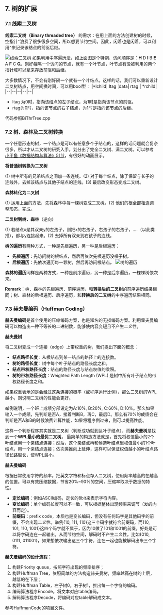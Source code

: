 ﻿## 7. 树的扩展

### 7.1 线索二叉树
**线索二叉树（Binary threaded tree）** 的需求：在用上面的方法创建树的时候，空指针`^`浪费了很多很多空间，所以想要节约空间。因此，闲着也是闲着，可以利用`^`来记录该结点的前驱后继。

![线索二叉树](https://user-images.githubusercontent.com/26374671/80346477-c556c180-88a5-11ea-97c6-799417462fb9.png)
如果利用中序遍历法，如上面图是个特例，访问顺序是：**H** D **I** B **E** A **F** C **G**。刚好每隔一个访问的节点，就有一个叶节点，叶节点有没被利用的两个指针域可以拿来存放前驱和后继。

大多数情况下，不会有刚好隔一个就有一个叶结点。这样的话，我们可以重新设计二叉树结点，用空间换时间，可以用bool型：
|*lchild| ltag |data| rtag | *rchild|
|--|--|--|--|--|
- ltag 为0时，指向该结点的左子结点，为1时是指向该节点的前驱。
- rtag为0时，指向该节点的右子结点，为1时是指向该节点的后继。

代码参照BiThrTree.cpp

### 7.2 树、森林及二叉树转换

 一个任意形态的树，一个结点是可以有任意多个子结点的，这样的话问题就会复杂很多，所以才从二叉树的研究入手，划分出了完全二叉树、满二叉树。可以参考 [小甲鱼《数据结构与算法》51节](https://www.bilibili.com/video/BV1jW411K7yg?p=51)，有很好的动画展示。

**将普通树转换为二叉树**

(1) 树中所有的兄弟结点之间加一条连线。(2) 对于每个结点，除了保留与长子的连线外，去掉该结点与其他子结点的连线。(3) 最后改变形态变成二叉树。

**森林转化为二叉树**

(1) 运用上面的方法，先将森林中每一棵树变成二叉树。(2) 他们的根全部相连调整形态，完成。

**二叉树到树、森林**（逆向）

(1) 若结点x是其双亲y的左孩子，则把x的右孩子，右孩子的右孩子，....（以此类推），都与y连接起来。(2) 去掉所有双亲到右孩子的连线。

**树的遍历**有两种方式，一种是先根遍历，另一种是后根遍历：
- **先根遍历**：先访问树的根结点，然后再依次先根遍历没棵子树。
- **后根遍历**：先依次遍历每一颗树，然后再访问根结点。
![树的遍历](https://user-images.githubusercontent.com/26374671/80370979-1b3e6000-88cc-11ea-8d4f-400d75bb1dc6.png)

**森林的遍历**同样是两种方式，一种是前序遍历，另一种是后序遍历，一棵棵树依次来。

**Remark**：树、森林的先根遍历、前序遍历，和**转换后的二叉树**的前序遍历结果相同；树、森林的后根遍历、后序遍历，和**转换后的二叉树**的中序遍历结果相同。

### 7.3 赫夫曼编码（Huffman Coding）

**赫夫曼编码**是首个使用的压缩编码方案，也是知名的无损编码方案。利用霍夫曼编码可以构造出一种不等长的二进制数，能够使内容变短且不产生二义性。

**赫夫曼树** 

将二叉树变成一个连接（edge）上带权重的树，我们提出下面的概念：
- **结点路径长度**：从根结点到某一结点的路径上的连接数。
- **树的路径长度**：树中每个叶子结点的路径长度之和。
- **结点带权路径长度**：结点的路径长度与结点权值的乘积。
- **树的带权路径长度**：Weighted Path Length (WPL) 是树中所有叶子结点的带权路径长度之和。

如果权重表示的是会经过这条连接的概率（或程序运行比例），那么二叉树的WPL越小，则说明二叉树的性能会更好。

举例说明，一个班上成绩分部设定为A:10%, B:20%, C:60%, D:10%。那么如果输入一个成绩，先判断是否A，接着判断B，再C，最后D。那么有70%的成绩会在判断是否A和B的时候浪费计算性能，如果将程序倒过来，则可以提高性能。

这样一个判断程序其实就是二叉树（判断成功就到达叶子结点），而**赫夫曼树**是找到一个**WPL最小的最优二叉树**。
最简单的构造方法就是，首先将权值最小的2个叶结点用一个亲结点连接；然后，这个亲结点再和候选叶结点里权值最小的1个叶结点，用一个亲结点连接；依次类推向上延伸，这样可以保证权值越小的叶结点路径长路越长，使WPL最小。

**赫夫曼编码**

根据日常使用字符的频率，把英文字符和标点存入二叉树，使用频率越高的在越高的位置。可以有效压缩数据，节省20%~90%的空间，压缩率取决于数据的特性。

- **定长编码**：例如ASCII编码，定长的8bit来表示字符内容。
- **变长编码**：单个编码长度可以不一致，可以根据整体出现频率来调节（发的内容而定）。
- **前缀码**：prefix code，本质也是变长编码，但没有任何码字是其他码字的前缀，不会出现二义性。举例{10, 111, 110}这三个码字就符合前缀码，而{10, 101, 110, 1001}这四个码字就不属于，因为10做了101和1001的前缀。好处是可以将字码连在一起输出，从而节约空间，解码时不产生二义性。比如{010, 0111, 011001}，如果想依次输出这三个字符，连在一起也能被解码出来三个字符。

**赫夫曼编码的设计流程：**

1. 构建Priority queue，按照字符出现的频率排序；
2. 构建Huffman Tree，依照简单的方法构造赫夫曼树，频率越高在树的上层，越低的在下层；
3. 构建Huffman Table，左子树0，右子树1，推出每一个字符的编码。
4. 编码算法程序Encode，将文本对应table编码。
5. 解码算法程序Decode，将编码对应table解码成文本。

参考HuffmanCode的项目文件。
